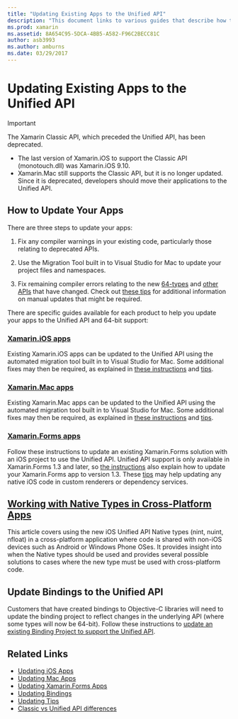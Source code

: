 ```yaml
---
title: "Updating Existing Apps to the Unified API"
description: "This document links to various guides that describe how to update Xamarin applications to the Unified API. It discusses Xamarin.iOS apps, Xamarin.Mac apps. Xamarin.Forms apps, native types in cross-platform apps, and binding projects."
ms.prod: xamarin
ms.assetid: 8A654C95-5DCA-4BB5-A582-F96C2BECC81C
author: asb3993
ms.author: amburns
ms.date: 03/29/2017
---
```


# Updating Existing Apps to the Unified API

> [!IMPORTANT]
> The Xamarin Classic API, which preceded the Unified API, has been
> deprecated.
> - The last version of Xamarin.iOS to support the Classic API
>   (monotouch.dll) was Xamarin.iOS 9.10.
> - Xamarin.Mac still supports the Classic API, but it is no longer
>   updated. Since it is deprecated, developers should move their
>   applications to the Unified API.

## How to Update Your Apps

There are three steps to update your apps:

1. Fix any compiler warnings in your existing code,
    particularly those relating to deprecated APIs.

2. Use the Migration Tool built in to Visual Studio for Mac
    to update your project files and namespaces.

3. Fix remaining compiler errors relating to the new
    [64-types](~/cross-platform/macios/nativetypes.md)
    and [other APIs](~/cross-platform/macios/unified/overview.md#deprecated-typos)
    that have changed. Check out [these tips](~/cross-platform/macios/unified/updating-tips.md)
    for additional information on manual updates that
    might be required.

There are specific guides available for each product to help you update
your apps to the Unified API and 64-bit support:

### [Xamarin.iOS apps](~/cross-platform/macios/unified/updating-ios-apps.md)

Existing Xamarin.iOS apps can be updated to the Unified API using
the automated migration tool built in to Visual Studio for Mac. Some additional
fixes may then be required, as explained in [these instructions](~/cross-platform/macios/unified/updating-ios-apps.md)
and [tips](~/cross-platform/macios/unified/updating-tips.md).

### [Xamarin.Mac apps](~/cross-platform/macios/unified/updating-mac-apps.md)

Existing Xamarin.Mac apps can be updated to the Unified API using
the automated migration tool built in to Visual Studio for Mac. Some additional
fixes may then be required, as explained in [these instructions](~/cross-platform/macios/unified/updating-mac-apps.md)
and [tips](~/cross-platform/macios/unified/updating-tips.md).

### [Xamarin.Forms apps](~/cross-platform/macios/unified/updating-xamarin-forms-apps.md)

Follow these instructions to update an existing Xamarin.Forms
solution with an iOS project to use the Unified API. Unified API
support is only available in Xamarin.Forms 1.3 and later, so
[the instructions](~/cross-platform/macios/unified/updating-xamarin-forms-apps.md) also explain how
to update your Xamarin.Forms app to version 1.3. These [tips](~/cross-platform/macios/unified/updating-tips.md)
may help updating any native iOS code in custom renderers or
dependency services.

## [Working with Native Types in Cross-Platform Apps](~/cross-platform/macios/nativetypes.md)

This article covers using the new iOS Unified API Native types (nint, nuint, nfloat) in a cross-platform application where code is shared with non-iOS devices such as Android or Windows Phone OSes. It provides insight into when the Native types should be used and provides several possible solutions to cases where the new type must be used with cross-platform code.

## Update Bindings to the Unified API

Customers that have created bindings to Objective-C libraries
will need to update the binding project to reflect changes
in the underlying API (where some types will now be 64-bit).
Follow these instructions to [update an existing Binding Project to support the Unified API](~/cross-platform/macios/unified/update-binding.md).

## Related Links

- [Updating iOS Apps](~/cross-platform/macios/unified/updating-ios-apps.md)
- [Updating Mac Apps](~/cross-platform/macios/unified/updating-mac-apps.md)
- [Updating Xamarin.Forms Apps](~/cross-platform/macios/unified/updating-xamarin-forms-apps.md)
- [Updating Bindings](~/cross-platform/macios/unified/update-binding.md)
- [Updating Tips](~/cross-platform/macios/unified/updating-tips.md)
- [Classic vs Unified API differences](https://github.com/xamarin/release-notes-archive/blob/master/release-notes/ios/api_changes/classic-vs-unified-8.6.0/index.md)
